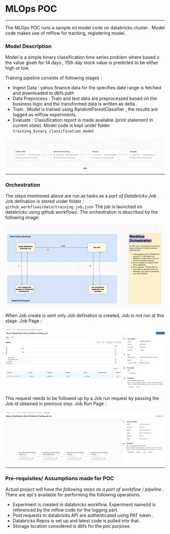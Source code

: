 # MLOps POC

---

The MLOps POC runs a sample ml model code on databricks cluster . Model code makes use of mlflow for tracking, registering model.

### Model Description

Model is a simple binary classification time series problem where based o the value given for 
14 days , 15th day stock value is predicted to be either high or low. 

Training pipeline consists of following stages :
- Ingest Data : yahoo finance data for the specifies date range is fetched and downloaded to dbfs path
- Data Preprocess : Train and test data are preprocessed based on the business logic and the transformed data is written as delta .
- Train : Model is trained using RandomForestClassifier , the results are logged as mlflow experiments.
- Evaluate : Classification report is made available (print statement in current state).
Model code is kept under folder `training_binary_classification_model`

![Model Stages](model_stages.png)

---

### Orchestration


The steps mentioned above are run as tasks as a *part of Databricks Job* . Job defination is stored under folder : `github_workflows/data/training_job.json`
The job is launched on databricks using github workflows. The orchestration is described by the following image:




![Orchestration](workflows_orchestration.png)

When Job create is sent only Job defination is created, Job is not run at this stage. Job Page :

![Job Page](job_page.png)

This request needs to be followed up by a Job run request by passing the Job id obtained in previous step. Job Run Page :

![Job Run Page](successfull_job.png)


---

### Pre-requisites/ Assumptions made for POC
*Actual project will have the following steps as a part of workflow / pipeline* . There are api's available for performing the following operations.


- Experiment is created in databricks workflow. Experiment name/id is referenced by the mlfow code for the logging part.
- Post requests to databricks API are authenticated using PAT token .
- Databricks Repos is set up and latest code is pulled into that. 
- Storage location considered is dbfs for the poc purpose.